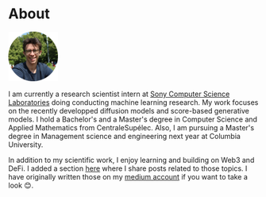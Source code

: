 # About

![](img/me.png)

I am currently a research scientist intern at [Sony Computer Science Laboratories](https://csl.sony.fr/) doing conducting machine learning research. My work focuses on the recently developped diffusion models and score-based generative models. I hold a Bachelor's and a Master's degree in Computer Science and Applied Mathematics from CentraleSupélec. Also, I am pursuing a Master's degree in Management science and engineering next year at Columbia University.

In addition to my scientific work, I enjoy learning and building on Web3 and DeFi. I added a section [here](https://2019segret.github.io/docs/articles/) where I share posts related to those topics. I have originally written those on my [medium account](https://medium.com/@__initial__) if you want to take a look 😊.




